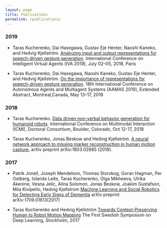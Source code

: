 ```yaml
---
layout: page
title: Publications
permalink: /publications/
---
```


### 2019

* Taras  Kucherenko,  Dai  Hasegawa, Gustav  Eje  Henter, Naoshi  Kaneko, and Hedvig Kjellström.
[Analyzing input and output representations for speech-driven gesture generation](https://www.researchgate.net/publication/331645229_Analyzing_Input_and_Output_Representations_for_Speech-Driven_Gesture_Generation).
International Conference on Intelligent Virtual Agents (IVA 2019), July 02–05, 2018, Paris

* Taras  Kucherenko,  Dai  Hasegawa,  Naoshi  Kaneko,  Gustav  Eje  Henter, and Hedvig Kjellström. 
[On the importance of representations for speech-driven gesture generation](../papers/AAMAS_camera_ready.pdf).
18th International Conference on Autonomous Agents and Multiagent Systems (AAMAS 2019), Extended Abstract,
Montreal,Canada, May 13–17, 2019



### 2018

* Taras  Kucherenko. 
[Data driven non-verbal behavior generation for humanoid robots](https://dl.acm.org/citation.cfm?doid=3242969.3264970). 
International Conference on Multimodal Interaction (ICMI), Doctoral Consortium,
Boulder, Colorado, Oct 12-17, 2018

* Taras  Kucherenko, Jonas Beskow and Hedvig Kjellström. 
[A neural network approach to missing marker reconstruction in human motion capture.](https://arxiv.org/abs/1803.02665)
arXiv preprint arXiv:1803.02665 (2018).


### 2017

* Patrik Jonell, Joseph Mendelson, Thomas Storskog, Goran Hagman, Per Ostberg, Iolanda Leite, Taras Kucherenko, Olga Mikheeva, Ulrika Akenine, Vesna Jelic, Alina Solomon, Jonas Beskow, Joakim Gustafson, Miia Kivipelto, Hedvig Kjellstrom [Machine Learning and Social Robotics for Detecting Early Signs of Dementia](https://arxiv.org/abs/1709.01613)
arXiv preprint arXiv:1709.01613(2017)

* Taras  Kucherenko and Hedvig Kjellström [Towards Context-Preserving Human to Robot Motion Mapping](https://www.csc.kth.se/~hedvig/publications/ssdl_17.pdf) The First Swedish Symposium on Deep Learning, Stockholm, 2017


